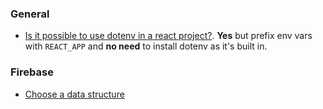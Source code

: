 ### General
- [Is it possible to use dotenv in a react project?](https://stackoverflow.com/questions/42182577/is-it-possible-to-use-dotenv-in-a-react-project). **Yes** but prefix env vars with `REACT_APP` and **no need** to install dotenv as it's built in.

### Firebase
- [Choose a data structure](https://firebase.google.com/docs/firestore/manage-data/structure-data?_gl=1*1yvkhom*_up*MQ..*_ga*MTQzNTE2OTA2MS4xNzA5MjY2NDE0*_ga_CW55HF8NVT*MTcwOTI2NjQxMy4xLjAuMTcwOTI2NjQxMy4wLjAuMA..)

